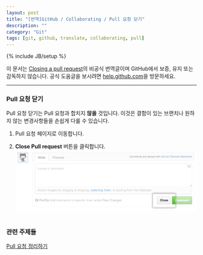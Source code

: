 ```yaml
---
layout: post
title: "[번역]GitHub / Collaborating / Pull 요청 닫기"
description: ""
category: "Git"
tags: [git, github, translate, collaborating, pull]
---
```

{% include JB/setup %}

이 문서는 [Closing a pull request](https://help.github.com/articles/closing-a-pull-request)의 비공식 번역글이며 GitHub에서 보증, 유지 또는 감독하지 않습니다. 공식 도움글을 보시려면 [help.github.com](https://help.github.com)을 방문하세요.

---

### Pull 요청 닫기

Pull 요청 닫기는 Pull 요청과 합치지 **않을** 것입니다. 이것은 결함이 있는 브랜치나 원하지 않는 변경사항들을 손쉽게 다룰 수 있습니다.

1. Pull 요청 페이지로 이동합니다.

2. **Close Pull request** 버튼을 클릭합니다.<br/><img src="/../../../../image/2013/pullrequest-closebutton.png" alt="The close Pull Request button" style="width: 500px;"/><br/><br/>

### 관련 주제들
[Pull 요청 정리하기](/git/GitHub-Tidying-up-pull-requests/)